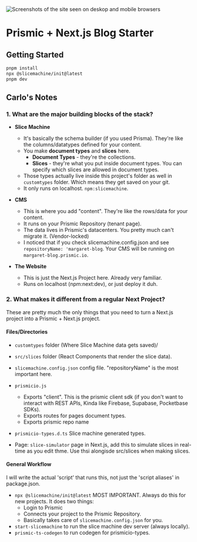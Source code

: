 <img src="https://user-images.githubusercontent.com/8601064/163122284-5b80a81e-a4fd-482e-9bd5-99b22f61175f.png" alt="Screenshots of the site seen on deskop and mobile browsers" />

# Prismic + Next.js Blog Starter

## Getting Started

```sh
pnpm install
npx @slicemachine/init@latest
pnpm dev
```

## Carlo's Notes

### 1. What are the major building blocks of the stack?

- **Slice Machine**

  - It's basically the schema builder (if you used Prisma). They're like the
    columns/datatypes defined for your content.
  - You make **document types** and **slices** here.
    - **Document Types** - they're the collections.
    - **Slices** - they're what you put inside document types. You can specify
      which slices are allowed in document types.
  - Those types actually live inside this project's folder as well in `customtypes` folder.
    Which means they get saved on your git.
  - It only runs on localhost. `npm:slicemachine`.

- **CMS**

  - This is where you add "content". They're like the rows/data for your content.
  - It runs on your Prismic Repository (tenant page).
  - The data lives in Prismic's datacenters. You pretty much can't migrate it. (Vendor-locked)
  - I noticed that if you check slicemachine.config.json and see
    `repositoryName: 'margaret-blog`. Your CMS will be running on `margaret-blog.prismic.io`.

- **The Website**
  - This is just the Next.js Project here. Already very familiar.
  - Runs on localhost (npm:next:dev), or just deploy it duh.

### 2. What makes it different from a regular Next Project?

These are pretty much the only things that you need to turn a Next.js project
into a Prismic + Next.js project.

#### Files/Directories

- `customtypes` folder (Where Slice Machine data gets saved)/
- `src/slices` folder (React Components that render the slice data).
- `slicemachine.config.json` config file. "repositoryName" is the most important here.
- `prismicio.js`

  - Exports "client". This is the prismic client sdk (if you don't want to interact
    with REST APIs, Kinda like Firebase, Supabase, Pocketbase SDKs).
  - Exports routes for pages document types.
  - Exports prismic repo name

- `prismicio-types.d.ts` Slice machine generated types.
- Page: `slice-simulator` page in Next.js, add this to simulate slices
  in real-time as you edit thme. Use thsi alongisde src/slices when making slices.

#### General Workflow

I will write the actual 'script' that runs this, not just the 'script aliases'
in package.json.

- `npx @slicemachine/init@latest` MOST IMPORTANT. Always do this for new
  projects. It does two things:
  - Login to Prismic
  - Connects your project to the Prismic Repository.
  - Basically takes care of `slicemachine.config.json` for you.
- `start-slicemachine` to run the slice machine dev server (always locally).
- `prismic-ts-codegen` to run codegen for prismicio-types.
<!-- # Prismic + Next.js Blog Starter

This sample blog is an excellent starting point to explore [Next.js][nextjs] and [Prismic][prismic]. Get it up and running in minutes. Modify and adapt it to your liking; it's all yours!

- **Demo**: [Open live demo][live-demo]
- **Learn more about Prismic and Next.js**: [Prismic Next.js Documentation][prismic-docs]

&nbsp;

<img src="https://user-images.githubusercontent.com/8601064/163122284-5b80a81e-a4fd-482e-9bd5-99b22f61175f.png" alt="Screenshots of the site seen on deskop and mobile browsers" />

&nbsp;

## 🚀 Quick Start

To start a new project using this starter, run the following commands in your terminal:

```sh
npx degit prismicio-community/nextjs-starter-prismic-blog your-project-name
cd your-project-name
npx @slicemachine/init@latest
```

The commands will do the following:

1. Start a new Next.js project using this starter.
2. Ask you to log in to Prismic or [create an account][prismic-sign-up].
3. Create a new Prismic content repository with sample content.

When you're ready to start your project, run the following command:

```sh
npm run dev
```

## Documentation

To learn how to work with your new project, [**see this starter's docs**][starter-docs].

To learn more about working with Prismic, [**see the Prismic docs**][prismic-docs].

## License

```
Copyright 2013-2023 Prismic <contact@prismic.io> (https://prismic.io)

Licensed under the Apache License, Version 2.0 (the "License");
you may not use this file except in compliance with the License.
You may obtain a copy of the License at

    http://www.apache.org/licenses/LICENSE-2.0

Unless required by applicable law or agreed to in writing, software
distributed under the License is distributed on an "AS IS" BASIS,
WITHOUT WARRANTIES OR CONDITIONS OF ANY KIND, either express or implied.
See the License for the specific language governing permissions and
limitations under the License.
```

-->

[prismic]: https://prismic.io/
[prismic-docs]: https://prismic.io/docs/technologies/nextjs
[prismic-sign-up]: https://prismic.io/dashboard/signup
[starter-docs]: ./docs/README.md
[nextjs]: https://nextjs.org/
[live-demo]: https://nextjs-starter-prismic-blog.vercel.app/
